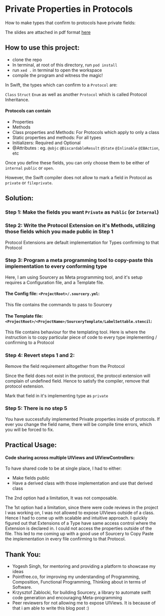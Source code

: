 # Private Properties in Protocols
How to make types that confirm to protocols have private fields:

The slides are attached in pdf format [here](PrivatePropertiesInProtocols.pdf)

## How to use this project:
- clone the repo
- In terminal, at root of this directory, run `pod install` 
- run `xed .`  in terminal to open the workspace
- compile the program and witness the magic!

In Swift, the types which can confirm to a `Protocol` are:

`Class`  `Struct`  `Enum` as well as another `Protocol` which is called Protocol Inheritance.

#### Protocols can contain
- Properties
- Methods
- Class properties and Methods: For Protocols which apply to only a class
- Static properties and methods: For all types
- Initializers: Required and Optional
- @Attributes : eg. `@objc`  `@DiscardableResult`  `@State`  `@Inlinable` `@IBAction`, etc

Once you define these fields, you can only choose them to be either of `internal`  `public` or `open`.

However, the Swift compiler does not allow to mark a field in Protocol as `private` or `fileprivate`.


## Solution:

### Step 1: Make the fields you want `Private` as `Public` (or `Internal`)

### Step 2: Write the Protocol Extension on it's Methods, utilizing those fields which you made public in Step 1

Protocol Extensions are default implementation for Types confirming to that Protocol

### Step 3: Program a meta programming tool to copy-paste this implementation to every conforming type

Here, I am using Sourcery as Meta programming tool, and it's setup requires a Configuration file, and a Template file.

#### The Config file: `<ProjectRoot>/.sourcery.yml`:

This file contains the commands to pass to Sourcery

#### The Template file: `<ProjectRoot>/<ProjectName>/SourceryTemplate/LabelSettable.stencil`:

This file contains behaviour for the templating tool. Here is where the instruction is to copy particular piece of code to  every type implementing / confirming to a Protocol

### Step 4: Revert steps 1 and 2:

Remove the field requirement alltogether from the Protocol

Since the field does not exist in the protocol, the protocol extension will complain of undefined field. 
Hence to satisfy the compiler, remove that protocol extension.

Mark that field in it's implementing type as `private`

### Step 5: There is no step 5

You have successfully implemented Private properties inside of protocols. If ever you change the field name, there will be compile time errors, which you will be forced to fix.

## Practical Usage:

#### Code sharing across multiple UIViews and UIViewControllers:

To have shared code to be at single place, I had to either:
- Make fields public
- Have a derived class with those implementation and use that derived class

The 2nd option had a limitation, It was not composable.

The 1st option had a limitation, since there were code reviews in the project I was working on, I was not allowed to expose UIViews outside of a class.
Hence I had to come up with scalable and intuitive approach. 
I quickly figured out that Extensions of a Type have same access control where the Extension is declared in. 
I could not access the properties outside of the file.
This led to me coming up with a good use of Sourcery to Copy Paste the implementation in every file confirming to that Protocol.

## Thank You:
- Yogesh Singh, for mentoring and providing a platform to showcase my ideas
- Pointfree.co, for improving my understanding of Programming, Composition, Functional Programming, Thinking about in terms of Software. 
- Krzysztof Zablocki, for building Sourcery, a library to automate swift code generation and encouraging Meta-programming 
- Peer reviewers for not allowing me to expose UIViews. It is because of that i am able to write this blog post :)
